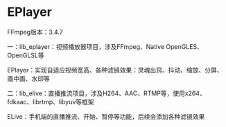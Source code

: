 # EPlayer
  FFmpeg版本：3.4.7 
  
  一：lib_eplayer：视频播放器项目，涉及FFmpeg、Native OpenGLES、OpenGLSL等
  
  EPlayer：实现自适应视频宽高、各种滤镜效果：灵魂出窍、抖动、缩放、分屏、画中画、水印等
  
  
  二：lib_elive：直播推流项目，涉及H264、AAC、RTMP等，使用x264、fdkaac、librtmp、libyuv等框架
  
  ELive：手机端的直播推流、开始、暂停等功能，后续会添加各种滤镜效果
